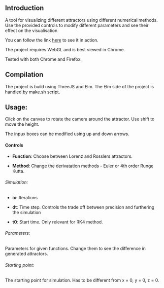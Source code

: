 ## Introduction

A tool for visualizing different attractors using different numerical methods.
Use the provided controls to modify different parameters and see their effect on the visualisation. 

You can follow the link [here](http://student.agh.edu.pl/~mkloczko/fractal/) to see it in action.

The project requires WebGL and is best viewed in Chrome. 

Tested with both Chrome and Firefox.

## Compilation

The project is build using ThreeJS and Elm. The Elm side of the project is handled by make.sh script.

## Usage: 

Click on the canvas to rotate the camera around the attractor. Use shift to move the height.

The inpux boxes can be modified using up and down arrows.



#### Controls
- **Function**: Choose between Lorenz and Rosslers attractors.

- **Method**:  Change the derivatation methods - Euler or 4th order Runge Kutta.


###### Simulation:
 - **ix**: Iterations

 - **dt**: Time step. Controls the trade off between precision and furthering the simulation

 - **t0**: Start time. Only relevant for RK4 method.


###### Parameters:
Parameters for given functions. Change them to see the difference in generated attractors.

###### Starting point:
The starting point for simulation. Has to be different from x = 0, y = 0, z = 0.